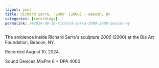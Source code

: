 ```yaml
---
layout: post
title: Richard Serra, '2000' (2000) - Beacon, NY
categories: [recordings]
permalink: /#2024-08-10-richard-serra-2000-2000-beacon-ny
---
```


The ambience inside Richard Serra's sculpture *2000* (2000) at the Dia Art Foundation, Beacon, NY.

Recorded August 10, 2024.

Sound Devices MixPre 6 + DPA 4060<!--more-->